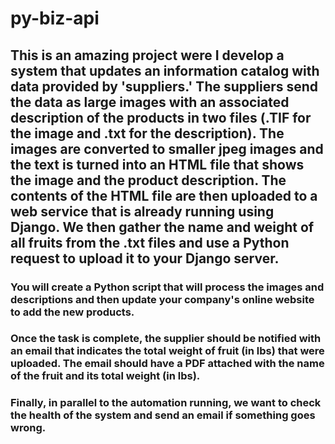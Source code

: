 # py-biz-api
## This is an amazing project were I develop a system that updates an information catalog with data provided by 'suppliers.' The suppliers send the data as large images with an associated description of the products in two files (.TIF for the image and .txt for the description). The images are converted to smaller jpeg images and the text is turned into an HTML file that shows the image and the product description. The contents of the HTML file are then uploaded to a web service that is already running using Django. We then gather the name and weight of all fruits from the .txt files and use a Python request to upload it to your Django server.

### You will create a Python script that will process the images and descriptions and then update your company's online website to add the new products.

### Once the task is complete, the supplier should be notified with an email that indicates the total weight of fruit (in lbs) that were uploaded. The email should have a PDF attached with the name of the fruit and its total weight (in lbs).

### Finally, in parallel to the automation running, we want to check the health of the system and send an email if something goes wrong.